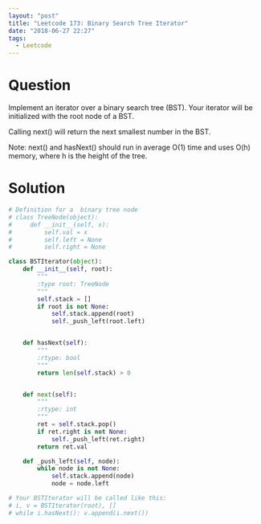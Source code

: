 ```yaml
---
layout: "post"
title: "Leetcode 173: Binary Search Tree Iterator"
date: "2018-06-27 22:27"
tags:
  - Leetcode
---
```


# Question
Implement an iterator over a binary search tree (BST). Your iterator will be initialized with the root node of a BST.

Calling next() will return the next smallest number in the BST.

Note: next() and hasNext() should run in average O(1) time and uses O(h) memory, where h is the height of the tree.

# Solution
```python
# Definition for a  binary tree node
# class TreeNode(object):
#     def __init__(self, x):
#         self.val = x
#         self.left = None
#         self.right = None

class BSTIterator(object):
    def __init__(self, root):
        """
        :type root: TreeNode
        """
        self.stack = []
        if root is not None:
            self.stack.append(root)
            self._push_left(root.left)


    def hasNext(self):
        """
        :rtype: bool
        """
        return len(self.stack) > 0


    def next(self):
        """
        :rtype: int
        """
        ret = self.stack.pop()
        if ret.right is not None:
            self._push_left(ret.right)
        return ret.val

    def _push_left(self, node):
        while node is not None:
            self.stack.append(node)
            node = node.left

# Your BSTIterator will be called like this:
# i, v = BSTIterator(root), []
# while i.hasNext(): v.append(i.next())
```
